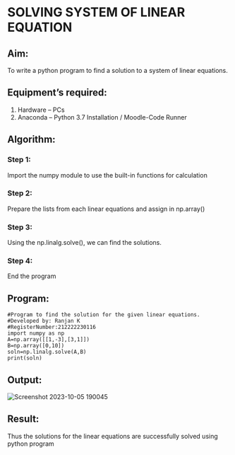 # SOLVING  SYSTEM  OF  LINEAR  EQUATION
## Aim:
To write a python program to find a solution to a system of linear equations.
## Equipment’s required:
1. 	Hardware – PCs
2. 	Anaconda – Python 3.7 Installation / Moodle-Code Runner
## Algorithm:
### Step 1: 
Import the numpy module to use the built-in functions for calculation
### Step 2: 
Prepare the lists from each linear equations and assign in np.array()
### Step 3: 
Using the np.linalg.solve(), we can find the solutions.
### Step 4: 
End the program
## Program:
```
#Program to find the solution for the given linear equations.
#Developed by: Ranjan K
#RegisterNumber:212222230116
import numpy as np
A=np.array([[1,-3],[3,1]])
B=np.array([0,10])
soln=np.linalg.solve(A,B)
print(soln)

```

## Output:
![Screenshot 2023-10-05 190045](https://github.com/Ranjanranjan/-SOLUTION-TO-A-SYSTEM-OF-LINEAR-EQUATIONS/assets/130027697/0c338f23-f92e-4ff1-bd17-c0ae923d75a9)

## Result: 
Thus the solutions for the linear equations are successfully solved using python program

